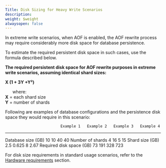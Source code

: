 ```yaml
---
Title: Disk Sizing for Heavy Write Scenarios
description: 
weight: $weight
alwaysopen: false
---
```

In extreme write scenarios, when AOF is enabled, the AOF rewrite process
may require considerably more disk space for database persistence.

To estimate the required persistent disk space in such cases, use the
formula described below.

**The required persistent disk space for AOF rewrite purposes in extreme
write scenarios, assuming identical shard sizes:**

**X (1 + 3Y +Y²)**

      where:\
**X** = each shard size\
**Y** = number of shards

Following are examples of database configurations and the persistence
disk space they would require in this scenario:

                             Example 1   Example 2   Example 3   Example 4
  -------------------------- ----------- ----------- ----------- -----------
  Database size (GB)         10          10          40          40
  Number of shards           4           16          5           15
  Shard size (GB)            2.5         0.625       8           2.67
  Required disk space (GB)   73          191         328         723

For disk size requirements in standard usage scenarios, refer to the
[Hardware
requirements](/redis-enterprise-documentation/administering/designing-production/hardware-requirements/)
section.

